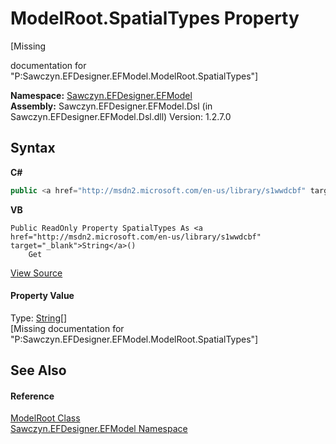 # ModelRoot.SpatialTypes Property 
 

\[Missing <summary> documentation for "P:Sawczyn.EFDesigner.EFModel.ModelRoot.SpatialTypes"\]

**Namespace:**&nbsp;<a href="N_Sawczyn_EFDesigner_EFModel">Sawczyn.EFDesigner.EFModel</a><br />**Assembly:**&nbsp;Sawczyn.EFDesigner.EFModel.Dsl (in Sawczyn.EFDesigner.EFModel.Dsl.dll) Version: 1.2.7.0

## Syntax

**C#**<br />
``` C#
public <a href="http://msdn2.microsoft.com/en-us/library/s1wwdcbf" target="_blank">string</a>[] SpatialTypes { get; }
```

**VB**<br />
``` VB
Public ReadOnly Property SpatialTypes As <a href="http://msdn2.microsoft.com/en-us/library/s1wwdcbf" target="_blank">String</a>()
	Get
```

<a href="https://github.com/msawczyn/EFDesigner/tree/master/src/Dsl/CustomCode/Partials/ModelRoot.cs#L48" title="View the source code">View Source</a><br />

#### Property Value
Type: <a href="http://msdn2.microsoft.com/en-us/library/s1wwdcbf" target="_blank">String</a>[]<br />\[Missing <value> documentation for "P:Sawczyn.EFDesigner.EFModel.ModelRoot.SpatialTypes"\]

## See Also


#### Reference
<a href="T_Sawczyn_EFDesigner_EFModel_ModelRoot">ModelRoot Class</a><br /><a href="N_Sawczyn_EFDesigner_EFModel">Sawczyn.EFDesigner.EFModel Namespace</a><br />